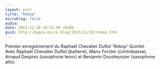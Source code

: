 ```yaml
---
layout: post
title: "Rebop"
microblog: false
audio: 
date: 2013-12-20 19:52:09 +0200
guid: http://kapsa.micro.blog/2013/12/20/rebop.html
---
```

Premier enregistrement du Raphaël Chevalier Duflot 'Rebop' Quintet<em>. </em>Avec<em> </em>Raphaël Chevalier Duflot (batterie), Manu Forster (contrebasse), Arnaud Desprez (saxophone tenor) et Benjamin Dousteyssier (saxophone alto).
